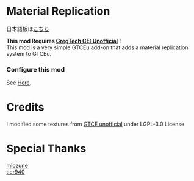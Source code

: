 # Material Replication
日本語板は[こちら](https://github.com/MrKono/MaterialReplication/blob/master/README_JP.md) <br>

**This mod Requires [GregTech CE: Unofficial](https://github.com/GregTechCEu/GregTech) !**<br>
This mod is a very simple GTCEu add-on that adds a material replication system to GTCEu.

### Configure this mod
See [Here](https://github.com/MrKono/MaterialReplication/blob/master/Setting.md).
# Credits
I modified some textures from [GTCE unofficial](https://github.com/GregTechCEu/GregTech) under LGPL-3.0 License
<br>
# Special Thanks
[miozune](https://github.com/miozune)<br>
[tier940](https://github.com/tier940)
